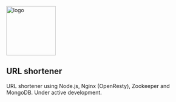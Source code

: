 <img width="130" src="https://user-images.githubusercontent.com/43048524/135918686-d7a73bea-18d8-4fc0-9fd3-04cf10c6badb.png" alt="logo" /> </br>
## URL shortener
URL shortener using Node.js, Nginx (OpenResty), Zookeeper and MongoDB. Under active development.
